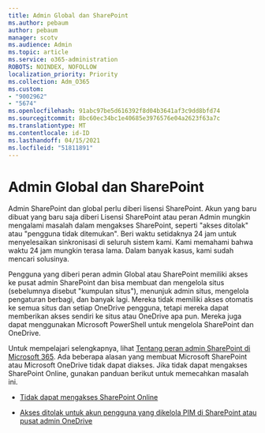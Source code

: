 ```yaml
---
title: Admin Global dan SharePoint
ms.author: pebaum
author: pebaum
manager: scotv
ms.audience: Admin
ms.topic: article
ms.service: o365-administration
ROBOTS: NOINDEX, NOFOLLOW
localization_priority: Priority
ms.collection: Adm_O365
ms.custom:
- "9002962"
- "5674"
ms.openlocfilehash: 91abc97be5d616392f8d04b3641af3c9dd8bfd74
ms.sourcegitcommit: 8bc60ec34bc1e40685e3976576e04a2623f63a7c
ms.translationtype: MT
ms.contentlocale: id-ID
ms.lasthandoff: 04/15/2021
ms.locfileid: "51811891"
---
```

# <a name="global-and-sharepoint-admin"></a>Admin Global dan SharePoint

Admin SharePoint dan global perlu diberi lisensi SharePoint. Akun yang baru dibuat yang baru saja diberi Lisensi SharePoint atau peran Admin mungkin mengalami masalah dalam mengakses SharePoint, seperti "akses ditolak" atau "pengguna tidak ditemukan". Beri waktu setidaknya 24 jam untuk menyelesaikan sinkronisasi di seluruh sistem kami. Kami memahami bahwa waktu 24 jam mungkin terasa lama. Dalam banyak kasus, kami sudah mencari solusinya.

Pengguna yang diberi peran admin Global atau SharePoint memiliki akses ke pusat admin SharePoint dan bisa membuat dan mengelola situs (sebelumnya disebut "kumpulan situs"), menunjuk admin situs, mengelola pengaturan berbagi, dan banyak lagi. Mereka tidak memiliki akses otomatis ke semua situs dan setiap OneDrive pengguna, tetapi mereka dapat memberikan akses sendiri ke situs atau OneDrive apa pun. Mereka juga dapat menggunakan Microsoft PowerShell untuk mengelola SharePoint dan OneDrive.

Untuk mempelajari selengkapnya, lihat [Tentang peran admin SharePoint di Microsoft 365](https://docs.microsoft.com/sharepoint/sharepoint-admin-role).
Ada beberapa alasan yang membuat Microsoft SharePoint atau Microsoft OneDrive tidak dapat diakses. Jika tidak dapat mengakses SharePoint Online, gunakan panduan berikut untuk memecahkan masalah ini.

- [Tidak dapat mengakses SharePoint Online](https://docs.microsoft.com/sharepoint/troubleshoot/sharing-and-permissions/sharepoint-online-inaccessible)

- [Akses ditolak untuk akun pengguna yang dikelola PIM di SharePoint atau pusat admin OneDrive](https://docs.microsoft.com/sharepoint/troubleshoot/administration/access-denied-to-pim-user-accounts)